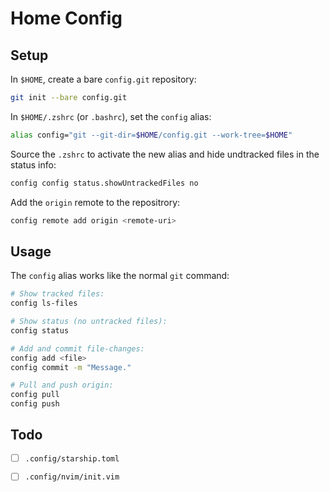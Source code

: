 # Home Config

## Setup

In `$HOME`, create a bare `config.git` repository:

```bash
git init --bare config.git
```

In `$HOME/.zshrc` (or `.bashrc`), set the `config` alias:

```bash
alias config="git --git-dir=$HOME/config.git --work-tree=$HOME"
```

Source the `.zshrc` to activate the new alias and
hide undtracked files in the status info:

```bash
config config status.showUntrackedFiles no
```

Add the `origin` remote to the repositrory:

```bash
config remote add origin <remote-uri>
```

## Usage

The `config` alias works like the normal `git` command:

```bash
# Show tracked files:
config ls-files

# Show status (no untracked files):
config status

# Add and commit file-changes:
config add <file>
config commit -m "Message."

# Pull and push origin:
config pull
config push
```

## Todo

- [ ] `.config/starship.toml`
- [ ] `.config/nvim/init.vim`


